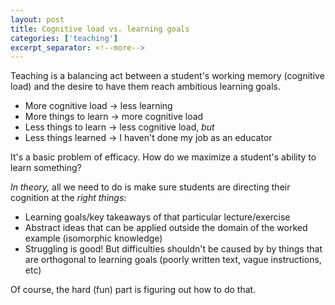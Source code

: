 ```yaml
---
layout: post
title: Cognitive load vs. learning goals
categories: ['teaching']
excerpt_separator: <!--more-->
---
```


Teaching is a balancing act between a student's working memory
(cognitive load) and the desire to have them reach ambitious learning goals.

<!--more-->

- More cognitive load → less learning
- More things to learn → more cognitive load
- Less things to learn → less cognitive load, *but*
- Less things learned → I haven't done my job as an educator

It's a basic problem of efficacy. How do we maximize a student's ability to
learn something?

*In theory,* all we need to do is make sure students are directing their
cognition at the *right things*:

- Learning goals/key takeaways of that particular lecture/exercise
- Abstract ideas that can be applied outside the domain of the worked example
  (isomorphic knowledge)
- Struggling is good! But difficulties shouldn't be caused by by things that
  are orthogonal to learning goals (poorly written text, vague instructions,
  etc)

Of course, the hard (fun) part is figuring out how to do that.
